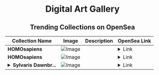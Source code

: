 <div align="center">

# Digital Art Gallery

## Trending Collections on OpenSea

| Collection Name                       | Image                                                                                     | Description                       | OpenSea Link                                                                                          |
|---------------------------------------|-------------------------------------------------------------------------------------------|-----------------------------------|--------------------------------------------------------------------------------------------------------|
| **HOMOsapiens** | ![Image](https://i.seadn.io/s/raw/files/82c7d169e34740e5ff869a6d7efbdba8.jpg?w=500&auto=format?w=200&auto=format) |  | <details><summary>Link</summary>[HOMOsapiens](https://opensea.io/collection/homosapiens-11)</details> |
| **HOMOsapiens** | ![Image](https://i.seadn.io/s/raw/files/82c7d169e34740e5ff869a6d7efbdba8.jpg?w=500&auto=format?w=200&auto=format) |  | <details><summary>Link</summary>[HOMOsapiens](https://opensea.io/collection/homosapiens-10)</details> |
| **<details><summary>Sylvaris Dawnbr...</summary>Sylvaris Dawnbringer</details>** | ![Image](https://i.seadn.io/s/raw/files/7bde7476f3740be6af4f6bc25984e3de.png?w=500&auto=format?w=200&auto=format) |  | <details><summary>Link</summary>[Sylvaris Dawnbringer](https://opensea.io/collection/sylvaris-dawnbringer)</details> |

</div>